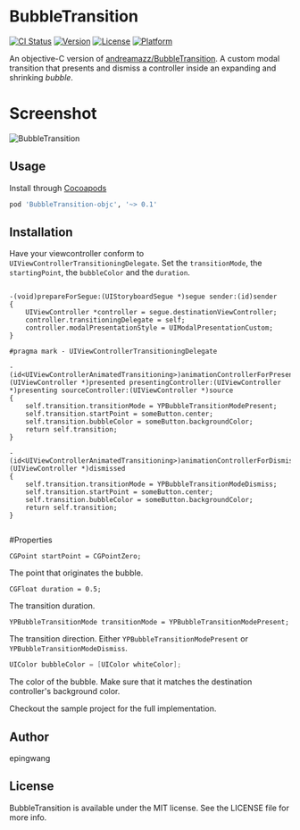 # BubbleTransition

[![CI Status](http://img.shields.io/travis/王易平/BubbleTransition.svg?style=flat)](https://travis-ci.org/王易平/BubbleTransition)
[![Version](https://img.shields.io/cocoapods/v/BubbleTransition.svg?style=flat)](http://cocoapods.org/pods/BubbleTransition)
[![License](https://img.shields.io/cocoapods/l/BubbleTransition.svg?style=flat)](http://cocoapods.org/pods/BubbleTransition)
[![Platform](https://img.shields.io/cocoapods/p/BubbleTransition.svg?style=flat)](http://cocoapods.org/pods/BubbleTransition)

An objective-C version of [andreamazz/BubbleTransition](https://github.com/andreamazz/BubbleTransition). A custom modal transition that presents and dismiss a controller inside an expanding and shrinking _bubble_.

# Screenshot
![BubbleTransition]()

## Usage

Install through [Cocoapods](http://cocoapods.org)
```ruby
pod 'BubbleTransition-objc', '~> 0.1'
```

## Installation

Have your viewcontroller conform to `UIViewControllerTransitioningDelegate`. Set the `transitionMode`, the `startingPoint`, the `bubbleColor` and the `duration`.
```objc

-(void)prepareForSegue:(UIStoryboardSegue *)segue sender:(id)sender
{
    UIViewController *controller = segue.destinationViewController;
    controller.transitioningDelegate = self;
    controller.modalPresentationStyle = UIModalPresentationCustom;
}

#pragma mark - UIViewControllerTransitioningDelegate

-(id<UIViewControllerAnimatedTransitioning>)animationControllerForPresentedController:(UIViewController *)presented presentingController:(UIViewController *)presenting sourceController:(UIViewController *)source
{
    self.transition.transitionMode = YPBubbleTransitionModePresent;
    self.transition.startPoint = someButton.center;
    self.transition.bubbleColor = someButton.backgroundColor;
    return self.transition;
}

-(id<UIViewControllerAnimatedTransitioning>)animationControllerForDismissedController:(UIViewController *)dismissed
{
    self.transition.transitionMode = YPBubbleTransitionModeDismiss;
    self.transition.startPoint = someButton.center;
    self.transition.bubbleColor = someButton.backgroundColor;
    return self.transition;
}


```

#Properties
```objc
CGPoint startPoint = CGPointZero;
```
The point that originates the bubble.

```objc
CGFloat duration = 0.5;
```
The transition duration.

```objc
YPBubbleTransitionMode transitionMode = YPBubbleTransitionModePresent;
```
The transition direction. Either `YPBubbleTransitionModePresent` or `YPBubbleTransitionModeDismiss`.

```swift
UIColor bubbleColor = [UIColor whiteColor];
```
The color of the bubble. Make sure that it matches the destination controller's background color.  

Checkout the sample project for the full implementation.

## Author

epingwang

## License

BubbleTransition is available under the MIT license. See the LICENSE file for more info.
